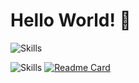 # Hello World! 👋

![Skills](https://skillicons.dev/icons?i=php,nodejs,js,html,css,wordpress,jquery,ts,wasm,mysql,sqlite,regex,c,cpp,cmake,bash,electron,github,git,svg,nginx,go,md,redis,linux,bsd,vim,vscode,md,bootstrap,codepen,docker,firebase,graphql,laravel,linkedin,postman,raspberrypi,stackoverflow,ps,xd,au,figma)

![Skills](https://cheesits456-readme-stats.vercel.app/api/top-langs?username=samad-aghaei&layout=compact&langs_count=60&show_icons=true)
[![Readme Card](https://github-readme-stats.vercel.app/api/pin/?username=samad-aghaei&repo=SVG-Icons-Table-View)](https://github.com/samad-aghaei/SVG-Icons-Table-View)

<!--
**samad-aghaei/samad-aghaei** is a ✨ _special_ ✨ repository because its `README.md` (this file) appears on your GitHub profile.

Here are some ideas to get you started:

- 🔭 I’m currently working on ...
- 🌱 I’m currently learning ...
- 👯 I’m looking to collaborate on ...
- 🤔 I’m looking for help with ...
- 💬 Ask me about ...
- 📫 How to reach me: ...
- 😄 Pronouns: ...
- ⚡ Fun fact: ...
-->
